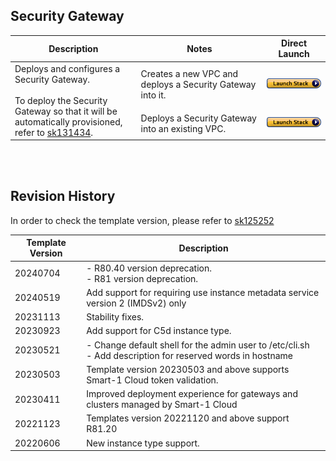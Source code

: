 ## Security Gateway
<table>
    <thead>
        <tr>
            <th>Description</th>
            <th>Notes</th>
            <th>Direct Launch</th>
        </tr>
    </thead>
    <tbody>
        <tr>
            <td rowspan="2" width="40%">
            Deploys and configures a Security Gateway. <br/><br/> To deploy the Security Gateway so that it will be automatically provisioned, refer to <a href="https://supportcenter.checkpoint.com/supportcenter/portal?eventSubmit_doGoviewsolutiondetails=&solutionid=sk131434">sk131434</a>. 
            </td>
            <td width="40%">Creates a new VPC and deploys a Security Gateway into it.</td>
            <td><a href="https://console.aws.amazon.com/cloudformation/home#/stacks/create/review?templateURL=https://cgi-cfts.s3.amazonaws.com/gateway/gateway-master.yaml&stackName=Check-Point-Gateway"><img src="../../images/launch.png"/></a></td>
        </tr>
        <tr>
            <td width="40%">Deploys a Security Gateway into an existing VPC.</td>
            <td><a href="https://console.aws.amazon.com/cloudformation/home#/stacks/create/review?templateURL=https://cgi-cfts.s3.amazonaws.com/gateway/gateway.yaml&stackName=Check-Point-Gateway"><img src="../../images/launch.png"/></a></td>
        </tr>
    </tbody>
</table>
<br/>
<br/>

## Revision History
In order to check the template version, please refer to [sk125252](https://support.checkpoint.com/results/sk/sk125252#ToggleR8120gateway)

| Template Version | Description                                                                                                   |
|------------------|---------------------------------------------------------------------------------------------------------------|
| 20240704         | - R80.40 version deprecation.<br/>- R81 version deprecation.                                                  |
| 20240519         | Add support for requiring use instance metadata service version 2 (IMDSv2) only                               |
| 20231113         | Stability fixes.                                                                                              |
| 20230923         | Add support for C5d instance type.                                                                            |
| 20230521         | - Change default shell for the admin user to /etc/cli.sh<br/>- Add description for reserved words in hostname |
| 20230503         | Template version 20230503 and above supports Smart-1 Cloud token validation.                                  |
| 20230411         | Improved deployment experience for gateways and clusters managed by Smart-1 Cloud                             |
| 20221123         | Templates version 20221120 and above support R81.20                                                           |
| 20220606         | New instance type support.                                                                                    |
